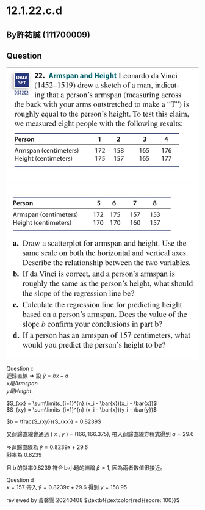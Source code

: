 # 12.1.22.c.d

## By許祐誠 (111700009)

## Question


![圖片1](https://github.com/HWTeng-Course/202402-Statistics/raw/main/Images/S__1194333_0.jpg)
![圖片2](https://github.com/HWTeng-Course/202402-Statistics/raw/main/Images/S__1194335_0.jpg)

Question c\
迴歸直線 =>
設 $\hat{y} = bx + a$<br>$x是Armspan$<br>$y是Height$.

$S_{xx} = \sum\limits_{i=1}^{n} (x_i - \bar{x})(x_i - \bar{x})$\
$S_{xy} = \sum\limits_{i=1}^{n} (x_i - \bar{x})(y_i - \bar{y})$

$b = \frac{S_{xy}}{S_{xx}} = 0.8239$

又迴歸直線會通過 ( $\bar{x}$ , $\bar{y}$ ) = $(166 , 166.375)$, 帶入迴歸直線方程式得到 $a = 29.6$

=>迴歸直線為 $\hat{y} = 0.8239x + 29.6$\
斜率為 $0.8239$

且ｂ的斜率0.8239 符合ｂ小題的結論 $\beta=1$, 因為兩者數值很接近。


Question d\
$x = 157$ 帶入 $\hat{y} = 0.8239x + 29.6$
得到 $y = 158.95$

reviewed by 黃馨霈 20240408 $\textbf{\textcolor{red}{score: 100}}$







